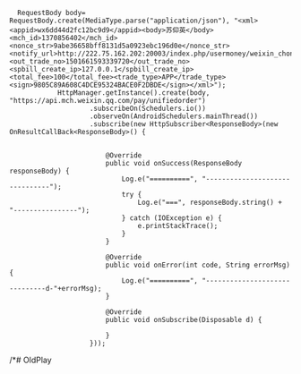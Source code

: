       RequestBody body=  RequestBody.create(MediaType.parse("application/json"), "<xml><appid>wx6dd44d2fc12bc9d9</appid><body>苏仰英</body><mch_id>1370856402</mch_id><nonce_str>9abe36658bff8131d5a0923ebc196d0e</nonce_str><notify_url>http://222.75.162.202:20003/index.php/usermoney/weixin_chongzhi_notify_url/</notify_url><out_trade_no>1501661593339720</out_trade_no><spbill_create_ip>127.0.0.1</spbill_create_ip><total_fee>100</total_fee><trade_type>APP</trade_type><sign>9805C89A608C4DCE95324BACE0F2DBDE</sign></xml>");
                HttpManager.getInstance().create(body, "https://api.mch.weixin.qq.com/pay/unifiedorder")
                        .subscribeOn(Schedulers.io())
                        .observeOn(AndroidSchedulers.mainThread())
                        .subscribe(new HttpSubscriber<ResponseBody>(new OnResultCallBack<ResponseBody>() {


                            @Override
                            public void onSuccess(ResponseBody responseBody) {
                                Log.e("==========", "-------------------------------");
                                try {
                                    Log.e("===", responseBody.string() + "----------------");
                                } catch (IOException e) {
                                    e.printStackTrace();
                                }
                            }

                            @Override
                            public void onError(int code, String errorMsg) {
                                Log.e("==========", "------------------------------d-"+errorMsg);
                            }

                            @Override
                            public void onSubscribe(Disposable d) {

                            }
                        }));
/*# OldPlay

